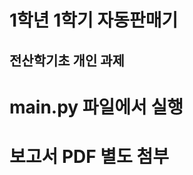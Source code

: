 1학년 1학기 자동판매기
====================

전산학기초 개인 과제
------------------

# main.py 파일에서 실행

# 보고서 PDF 별도 첨부
